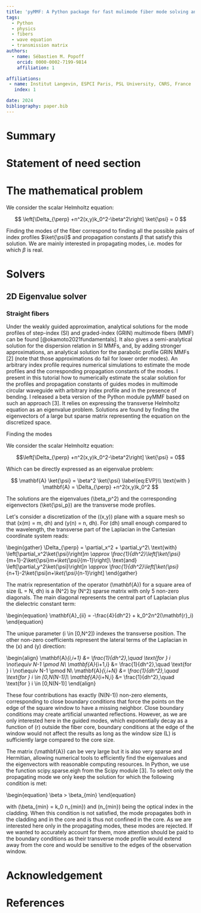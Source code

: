 ```yaml
---
title: 'pyMMF: A Python package for fast mulimode fiber mode solving and simulations'
tags:
  - Python
  - physics
  - fibers
  - wave equation
  - transmission matrix
authors:
  - name: Sébastien M. Popoff
    orcid: 0000-0002-7199-9814
    affiliation: 1

affiliations:
 - name: Institut Langevin, ESPCI Paris, PSL University, CNRS, France
   index: 1

date: 2024
bibliography: paper.bib
---
```


# Summary

# Statement of need section

# The mathematical problem

We consider the scalar Helmholtz equation:

$$
\left[\Delta_{\perp} +n^2(x,y)k_0^2-\beta^2\right] \ket{\psi} = 0
$$

Finding the modes of the fiber correspond to finding 
all the possible pairs of index profiles $\ket{\psi}$ 
and propagation constants $\beta$ that satisfy this solution.
We are mainly interested in propagating modes, i.e. modes 
for which $\beta$ is real.

# Solvers




## 2D Eigenvalue solver

### Straight fibers

Under the weakly guided approximation, analytical solutions for the mode profiles 
of step-index (SI) and graded-index (GRIN) multimode fibers (MMF) can be found [@okamoto2021fundamentals]. 
It also gives a semi-analytical solution for the dispersion relation in SI MMFs, and, by adding stronger approximations, an analytical solution for the parabolic profile GRIN MMFs [2] (note that those approximations do fail for lower order modes). An arbitrary index profile requires numerical simulations to estimate the mode profiles and the corresponding propagation constants of the modes. I present in this tutorial how to numerically estimate the scalar solution for the profiles and propagation constants of guides modes in multimode circular waveguide with arbitrary index profile and in the presence of bending. I released a beta version of the Python module pyMMF based on such an approach [3]. It relies on expressing the transverse Helmholtz equation as an eigenvalue problem. Solutions are found by finding the eigenvectors of a large but sparse matrix representing the equation on the discretized space.


Finding the modes

We consider the scalar Helmholtz equation:

$$\left[\Delta_{\perp} +n^2(x,y)k_0^2-\beta^2\right] \ket{\psi} = 0$$

Which can be directly expressed as an eigenvalue problem:


$$
\mathbf{A} \ket{\psi} = \beta^2 \ket{\psi} \label{eq:EVP}\\
\text{with } \mathbf{A} = \Delta_{\perp} +n^2(x,y)k_0^2
$$

The solutions are the eigenvalues \(\beta_p^2\) and the corresponding eigenvectors \(\ket{\psi_p}\) are the transverse mode profiles.

Let's consider a discretization of the \((x,y)\) plane with a square mesh so that \(x(m) = m\, dh\) and \(y(n) = n\, dh\). For \(dh\) small enough compared to the wavelength, the transverse part of the Laplacian in the Cartesian coordinate system reads:

\begin{gather}
\Delta_{\perp} = \partial_x^2 + \partial_y^2\\
\text{with} \left[\partial_x^2\ket{\psi}\right]_m \approx \frac{1}{dh^2}\left[\ket{\psi}_{m+1}-2\ket{\psi}_m+\ket{\psi}_{m-1}\right]\\
\text{and} \left[\partial_y^2\ket{\psi}\right]_n \approx \frac{1}{dh^2}\left[\ket{\psi}_{n+1}-2\ket{\psi}_n+\ket{\psi}_{n-1}\right]
\end{gather}

The matrix representation of the operator \(\mathbf{A}\) for a square area of size \(L = N\, dh\) is a \(N^2\) by \(N^2\) sparse matrix with only 5 non-zero diagonals. The main diagonal represents the central part of Laplacian plus the dielectric constant term:

\begin{equation}
\mathbf{A}_{ii} = -\frac{4}{dh^2} + k_0^2n^2(\mathbf{r}_i)
\end{equation}

The unique parameter \(i \in [0,N^2]\) indexes the transverse position. The other non-zero coefficients represent the lateral terms of the Laplacian in the \(x\) and \(y\) direction:

\begin{align}
\mathbf{A}_{i,i+1} &= \frac{1}{dh^2},\quad \text{for } i \not\equiv N-1 \pmod N\\
\mathbf{A}_{i+1,i} &= \frac{1}{dh^2},\quad \text{for } i \not\equiv N-1 \pmod N\\
\mathbf{A}_{i,i+N} &= \frac{1}{dh^2},\quad \text{for } i \in [0,N(N-1)]\\
\mathbf{A}_{i+N,i} &= \frac{1}{dh^2},\quad \text{for } i \in [0,N(N-1)]
\end{align}

These four contributions has exactly \(N(N-1)\) non-zero elements, corresponding to close boundary conditions that force the points on the edge of the square window to have a missing neighbor. Close boundary conditions may create artificial unwanted reflections. However, as we are only interested here in the guided modes, which exponentially decay as a function of \(r\) outside the fiber core, boundary conditions at the edge of the window would not affect the results as long as the window size \(L\) is sufficiently large compared to the core size.

The matrix \(\mathbf{A}\) can be very large but it is also very sparse and Hermitian, allowing numerical tools to efficiently find the eigenvalues and the eigenvectors with reasonable computing resources. In Python, we use the function scipy.sparse.eigh from the Scipy module [3]. To select only the propagating mode we only keep the solution for which the following condition is met:


\begin{equation}
\beta > \beta_{min}
\end{equation}

with \(\beta_{min} = k_0 n_{min}\) and \(n_{min}\) being the optical index in the cladding. When this condition is not satisfied, the mode propagates both in the cladding and in the core and is thus not confined in the core. As we are interested here only in the propagating modes, these modes are rejected. If we wanted to accurately account for them, more attention should be paid to the boundary conditions as their transverse mode profile would extend away from the core and would be sensitive to the edges of the observation window.


# Acknowledgement

# References